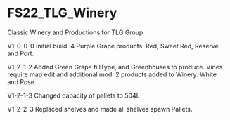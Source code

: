 # FS22_TLG_Winery
 Classic Winery and Productions for TLG Group

V1-0-0-0
Initial build.
4 Purple Grape products. Red, Sweet Red, Reserve and Port.

V1-2-1-2
Added Green Grape fillType, and Greenhouses to produce. Vines require map edit and additional mod.
2 products added to Winery. White and Rose.

V1-2-1-3
Changed capacity of pallets to 504L

V1-2-2-3
Replaced shelves and made all shelves spawn Pallets.